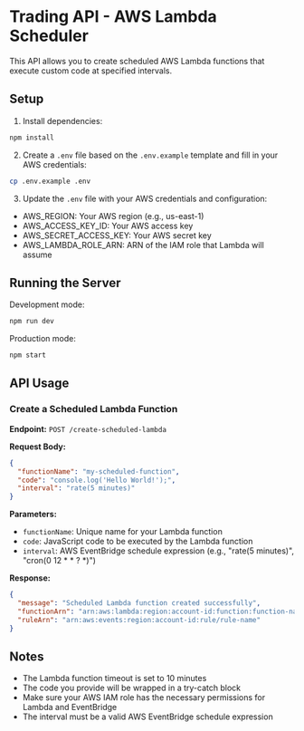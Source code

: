 # Trading API - AWS Lambda Scheduler

This API allows you to create scheduled AWS Lambda functions that execute custom code at specified intervals.

## Setup

1. Install dependencies:
```bash
npm install
```

2. Create a `.env` file based on the `.env.example` template and fill in your AWS credentials:
```bash
cp .env.example .env
```

3. Update the `.env` file with your AWS credentials and configuration:
- AWS_REGION: Your AWS region (e.g., us-east-1)
- AWS_ACCESS_KEY_ID: Your AWS access key
- AWS_SECRET_ACCESS_KEY: Your AWS secret key
- AWS_LAMBDA_ROLE_ARN: ARN of the IAM role that Lambda will assume

## Running the Server

Development mode:
```bash
npm run dev
```

Production mode:
```bash
npm start
```

## API Usage

### Create a Scheduled Lambda Function

**Endpoint:** `POST /create-scheduled-lambda`

**Request Body:**
```json
{
  "functionName": "my-scheduled-function",
  "code": "console.log('Hello World!');",
  "interval": "rate(5 minutes)"
}
```

**Parameters:**
- `functionName`: Unique name for your Lambda function
- `code`: JavaScript code to be executed by the Lambda function
- `interval`: AWS EventBridge schedule expression (e.g., "rate(5 minutes)", "cron(0 12 * * ? *)")

**Response:**
```json
{
  "message": "Scheduled Lambda function created successfully",
  "functionArn": "arn:aws:lambda:region:account-id:function:function-name",
  "ruleArn": "arn:aws:events:region:account-id:rule/rule-name"
}
```

## Notes

- The Lambda function timeout is set to 10 minutes
- The code you provide will be wrapped in a try-catch block
- Make sure your AWS IAM role has the necessary permissions for Lambda and EventBridge
- The interval must be a valid AWS EventBridge schedule expression 